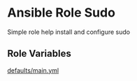 # Ansible Role Sudo

Simple role help install and configure sudo

## Role Variables

[defaults/main.yml](defaults/main.yml)

